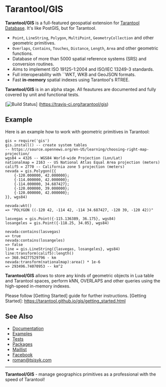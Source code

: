 Tarantool/GIS
=============

**Tarantool/GIS** is a full-featured geospatial extension for
[Tarantool Database]. It's like PostGIS, but for Tarantool.

* `Point`, `LineString`, `Polygon`, `MultiPoint`, `GeometryCollection` and
  other geometric primitives.
* `Overlaps`, `Contains`, `Touches`, `Distance`, `Length`, `Area` and other
  geometric functions.
* Database of more than 5000 spatial reference systems (SRS) and conversion
  routines.
* Aims to implement ISO 19125-1:2004 and ISO/IEC 13249-3 standards.
* Full interoperability with ``WKT, WKB and GeoJSON formats.
* Fast **in-memory** spatial indexes using Tarantool's RTREE.

[Tarantool Database]: http://tarantool.org/

**Tarantool/GIS** is in an alpha stage. All feautures are documented and
fully covered by unit and functional tests.

[![Build Status](https://travis-ci.org/tarantool/gis.png)]
(https://travis-ci.org/tarantool/gis)

Example
-------

Here is an example how to work with geometric primitives in Tarantool:

    gis = require('gis')
    gis.install() -- create system tables
    -- https://source.opennews.org/en-US/learning/choosing-right-map-projection/
    wgs84 = 4326 -- WGS84 World-wide Projection (Lon/Lat)
    nationalmap = 2163 -- US National Atlas Equal Area projection (meters)
    calif5 = 2770 -- California zone 5 projection (meters)
    nevada = gis.Polygon({{
        {-120.000000, 42.000000};
        {-114.000000, 42.000000};
        {-114.000000, 34.687427};
        {-120.000000, 39.000000};
        {-120.000000, 42.000000};
    }}, wgs84)

    nevada:wkt()
    => "POLYGON ((-120 42, -114 42, -114 34.687427, -120 39, -120 42))"

    lasvegas = gis.Point({-115.136389, 36.175}, wgs84)
    losangeles = gis.Point({-118.25, 34.05}, wgs84)

    nevada:contains(lasvegas)
    => true
    nevada:contains(losangeles)
    => false
    line = gis.LineString({lasvegas, losangeles}, wgs84)
    line:transform(calif5):length()
    => 368.94277529796 - km
    nevada:transform(nationalmap):area() * 1e-6
    => 293496.74070953 -- km^2

**Tarantool/GIS** allows to store any kinds of geometric objects in Lua table
and Tarantool spaces, perform kNN, OVERLAPS and other queries using the
high-speed in-memory indexes.

Please follow [Getting Started] guide for further instructions.
[Getting Started]: https://tarantool.github.io/gis/getting_started.html

See Also
--------

* [Documentation](http://tarantool.github.io/gis)
* [Examples](https://github.com/tarantool/gis/tree/master/examples)
* [Tests](https://github.com/tarantool/gis/tree/master/tests)
* [Packages](https://tarantool.org/download.html)
* [Maillist](https://groups.google.com/forum/#!forum/tarantool)
* [Facebook](http://facebook.com/TarantoolDatabase/)
* roman@tsisyk.com

----

**Tarantool/GIS** - manage geographics primitives as a professional with the
speed of Tarantool!
